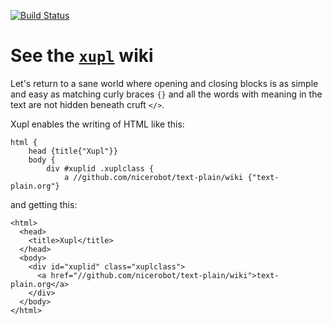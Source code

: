 [![Build Status](https://buildhive.cloudbees.com/job/nicerobot/job/xupl/badge/icon)](https://buildhive.cloudbees.com/job/nicerobot/job/xupl/)

# See the [`xupl`](https://github.com/nicerobot/xupl/wiki) wiki

Let's return to a sane world where opening and closing blocks is as simple and easy as matching curly braces `{}` and all the words with meaning in the text are not hidden beneath cruft `</>`.

Xupl enables the writing of HTML like this:

    html {
    	head {title{"Xupl"}}
	    body {
	    	div #xuplid .xuplclass {
	    		a //github.com/nicerobot/text-plain/wiki {"text-plain.org"}

and getting this:

    <html>
      <head>
        <title>Xupl</title>
      </head>
      <body>
        <div id="xuplid" class="xuplclass">
          <a href="//github.com/nicerobot/text-plain/wiki">text-plain.org</a>
        </div>
      </body>
    </html>
